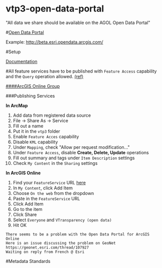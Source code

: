 vtp3-open-data-portal
=====================

"All data we share should be available on the AGOL Open Data Portal"

#[Open Data Portal](http://vtransparency.vtrans.opendata.arcgis.com/)

Example: http://beta.esri.opendata.arcgis.com/


#Setup

[Documentation](http://doc.arcgis.com/en/open-data)

#All feature services have to be published with `Feature Access` capability and the `Query` operation allowed. [(ref)](http://doc.arcgis.com/en/open-data/provider/specify-groups-for-open-data.htm)

[####ArcGIS Online Group](http://vtrans.maps.arcgis.com/home/group.html?id=6e800ae91782448c8263a1456a783fc6)

###Publishing Services

**In ArcMap**

1. Add data from registered data source
2. File -> Share As -> Service
3. Fill out a name 
4. Put it in the `vtp3` folder
5. Enable `Feature Acces` capability
6. Disable `KML` capability
7. Under `Mapping`, check "Allow per request modification..."
8. Under `Feature Access`, disable **Create, Delete, Update** operations
9. Fill out summary and tags under `Item Description` settings
10. Check `My Content` in the `Sharing` settings

**In ArcGIS Online**

1. Find your `FeatureService` URL [here](http://vtransmap01.aot.state.vt.us/arcgis/rest/services)
2. In `My Content`, click Add Item
3. Choose `On the web` from the dropdown
4. Paste in the `FeatureService` URL
5. Click Add Item
6. Go to the item
7. Click Share
8. Select `Everyone` and `VTransparency (open data)`  
9. Hit OK


```
There seems to be a problem with the Open Data Portal for ArcGIS Online
Here is an issue discussing the problem on GeoNet 
https://geonet.esri.com/thread/107927
Waiting on reply from French @ Esri
```

#Metadata Standards

